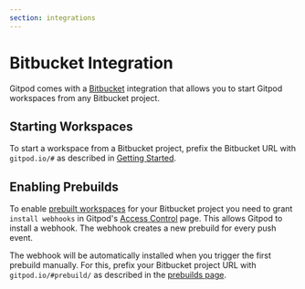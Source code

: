 ```yaml
---
section: integrations
---
```


# Bitbucket Integration

Gitpod comes with a [Bitbucket](https://bitbucket.org/) integration that allows you to start Gitpod workspaces from any Bitbucket project.

## Starting Workspaces

To start a workspace from a Bitbucket project, prefix the Bitbucket URL with `gitpod.io/#` as described in [Getting Started](/docs/getting-started).

## Enabling Prebuilds

To enable [prebuilt workspaces](/docs/prebuilds) for your Bitbucket project you need to grant `install webhooks` in Gitpod's [Access Control](https://gitpod.io/access-control/) page. This allows Gitpod to install a webhook. The webhook creates a new prebuild for every push event.

The webhook will be automatically installed when you trigger the first prebuild manually. For this, prefix your Bitbucket project URL with `gitpod.io/#prebuild/` as described in the [prebuilds page](/docs/prebuilds/#on-gitlab-and-bitbucket).
